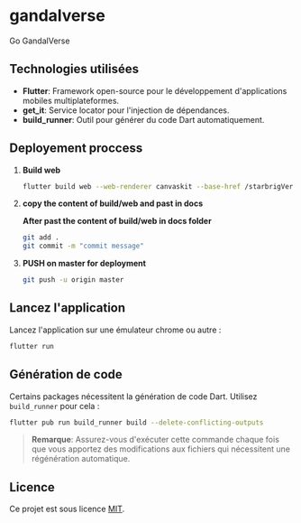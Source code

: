 # gandalverse

Go GandalVerse

## Technologies utilisées

- **Flutter**: Framework open-source pour le développement d'applications mobiles multiplateformes. 
- **get_it**: Service locator pour l'injection de dépendances. 
- **build_runner**: Outil pour générer du code Dart automatiquement.

## Deployement proccess

1. **Build web**

   ```bash
   flutter build web --web-renderer canvaskit --base-href /starbrigVerse/
   ```

2. **copy the content of build/web and past in docs**

    **After past the content of build/web in docs folder**

   ```bash
   git add .
   git commit -m "commit message"
   ```

3. **PUSH on master for deployment**

   ```bash
   git push -u origin master
   ```

## Lancez l'application

   Lancez l'application sur une émulateur chrome ou autre :

   ```bash
   flutter run
   ```



## Génération de code

   Certains packages nécessitent la génération de code Dart. Utilisez `build_runner` pour cela :

   ```bash
   flutter pub run build_runner build --delete-conflicting-outputs
   ```
   > **Remarque**: Assurez-vous d'exécuter cette commande chaque fois que vous apportez des modifications aux fichiers qui nécessitent une régénération automatique.

## Licence

Ce projet est sous licence [MIT](LICENSE).

 